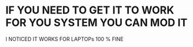 # IF YOU NEED TO GET IT TO WORK FOR YOU SYSTEM YOU CAN MOD IT 

I NOTICED IT WORKS FOR LAPTOPs 100 % FINE
